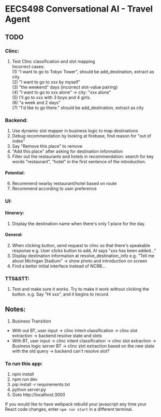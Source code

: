 # EECS498 Conversational AI - Travel Agent

## TODO
### Clinc:
1. Test Clinc classification and slot mapping   
   Incorrect cases:   
   (1) "I want to go to Tokyo Tower", should be add_destination, extract as city   
   (2) "I want to go to xxx by myself"   
   (3) "the weekend" days (incorrect slot-value pairing)   
   (4) "I want to go to xxx alone" -> city: "xxx alone"   
   (5) I'll go to xxx with 3 boys and 4 girls.   
   (6) "a week and 2 days"   
   (7) "I'd like to go there." should be add_destination, extract as city   

### Backend:
1. Use dynamic slot mapper in business logic to map destinations
2. Debug recommendation by looking at firebase, find reason for "out of index"
3. Say "Remove this place" to remove
4. "Add this place" after asking for destination information
5. Filter out the restaurants and hotels in recommendation:
   search for key words "restaurant", "hotel" in the first sentence of the introduction.
#### Potential:
6. Recommend nearby restaurant/hotel based on route
7. Recommend according to user preference
### UI:
#### Itinerary:
1. Display the destination name when there's only 1 place for the day.
#### General:
2. When clicking button, send request to clinc so that there's speakable response
   e.g. User clicks button to add, AI says "xxx has been added..."
3. Display destination information at resolve_destination_info 
   e.g. "Tell me about Michigan Stadium" -> show photo and introduction on screen
4. Find a better initial interface instead of NCRB...
### TTS&STT:
1. Test and make sure it works. Try to make it work without clicking the button.
   e.g. Say "Hi xxx", and it begins to record.


## Notes:
1. Business Transition
- With out BT, user input -> clinc intent classification -> clinc slot extraction -> backend resolve state and slots
- With BT, user input -> clinc intent classification -> clinc slot extraction -> Business logic server BT -> clinc slot extraction based on the new state with the old query -> backend can't resolve slot?


### To run this app:
1. npm install
2. npm run dev
3. pip install -r requirements.txt
4. python server.py
5. Goto http://localhost:3000

If you would like to have webpack rebuild your javascript any time your React code changes, enter `npm run start` in a different terminal.

